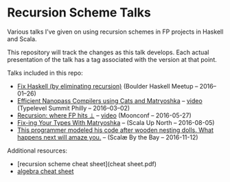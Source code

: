 # Recursion Scheme Talks

Various talks I’ve given on using recursion schemes in FP projects in Haskell and Scala.

This repository will track the changes as this talk develops. Each actual presentation of the talk has a tag associated with the version at that point.

Talks included in this repo:

- [Fix Haskell (by eliminating recursion)](recursion-scheme-talk.org) (Boulder Haskell Meetup – 2016–01–26)
- [Efficient Nanopass Compilers using Cats and Matryoshka](nanopass-compiler-talk.org) – [video](https://www.youtube.com/watch?v=TQIHRBXM75E) (Typelevel Summit Philly – 2016–03–02)
- [Recursion: where FP hits ⊥](recursion-bottom.org) – [video](https://www.youtube.com/watch?v=24UoRaoKLjM) (Moonconf – 2016-05-27)
- [Fix-ing Your Types With Matryoshka](fix-ing-your-types.org) – (Scala Up North – 2016-08-05)
- [This programmer modeled his code after wooden nesting dolls. What happens next will amaze you.](matryoshka.org) – (Scalæ By the Bay – 2016-11-12)

Additional resources:

- [recursion scheme cheat sheet](cheat sheet.pdf)
- [algebra cheat sheet](algebras.pdf)

